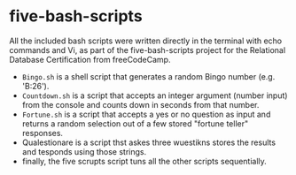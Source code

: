 # five-bash-scripts
All the included bash scripts were written directly in the terminal with echo commands and Vi, as part of the five-bash-scripts project for the Relational Database Certification from freeCodeCamp.
- `Bingo.sh` is a shell script that generates a random Bingo number (e.g. 'B:26').
- `Countdown.sh` is a script that accepts an integer argument (number input) from the console and counts down in seconds from that number.
- `Fortune.sh` is a script that accepts a yes or no question as input and returns a random selection out of a few stored "fortune teller" responses.
- Qualestionare is a script thst askes three wuestikns stores the results and tesponds using those strings. 
- finally, the five scrupts script tuns all the other scripts sequentially. 